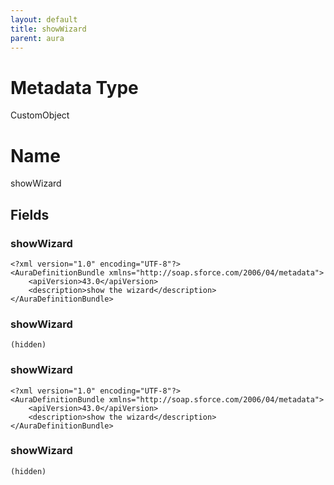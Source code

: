 ```yaml
---
layout: default
title: showWizard
parent: aura
---
```

# Metadata Type
CustomObject

# Name
showWizard
## Fields
### showWizard

```
<?xml version="1.0" encoding="UTF-8"?>
<AuraDefinitionBundle xmlns="http://soap.sforce.com/2006/04/metadata">
    <apiVersion>43.0</apiVersion>
    <description>show the wizard</description>
</AuraDefinitionBundle>
```
### showWizard

```
(hidden)
```
### showWizard

```
<?xml version="1.0" encoding="UTF-8"?>
<AuraDefinitionBundle xmlns="http://soap.sforce.com/2006/04/metadata">
    <apiVersion>43.0</apiVersion>
    <description>show the wizard</description>
</AuraDefinitionBundle>
```
### showWizard

```
(hidden)
```
